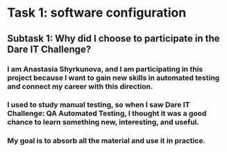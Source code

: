 #  **Task 1: software configuration**
## **Subtask 1: Why did I choose to participate in the Dare IT Challenge?**
### I am Anastasia Shyrkunova, and I am participating in this project because I want to gain new skills in automated testing and connect my career with this direction.
 
### I used to study manual testing, so when I saw Dare IT Challenge: QA Automated Testing, I thought it was a good chance to learn something new, interesting, and useful.

### My goal is to absorb all the material and use it in practice.